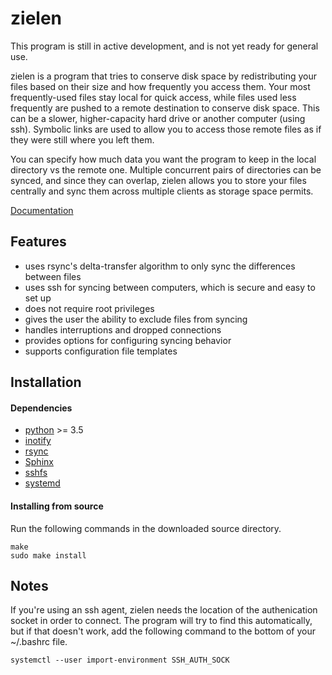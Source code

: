 # zielen
This program is still in active development, and is not yet ready for general
use.

zielen is a program that tries to conserve disk space by redistributing your
files based on their size and how frequently you access them. Your most
frequently-used files stay local for quick access, while files used less
frequently are pushed to a remote destination to conserve disk space. This can
be a slower, higher-capacity hard drive or another computer (using ssh).
Symbolic links are used to allow you to access those remote files as if they
were still where you left them.

You can specify how much data you want the program to keep in the local
directory vs the remote one. Multiple concurrent pairs of directories can be
synced, and since they can overlap, zielen allows you to store your files
centrally and sync them across multiple clients as storage space permits.

[Documentation](https://zielen.readthedocs.io/en/latest/index.html)

## Features
* uses rsync's delta-transfer algorithm to only sync the differences between
  files
* uses ssh for syncing between computers, which is secure and easy to set up
* does not require root privileges
* gives the user the ability to exclude files from syncing
* handles interruptions and dropped connections
* provides options for configuring syncing behavior
* supports configuration file templates

## Installation
#### Dependencies
* [python](https://www.python.org/) >= 3.5
* [inotify](https://github.com/dsoprea/PyInotify)
* [rsync](https://rsync.samba.org/)
* [Sphinx](http://www.sphinx-doc.org/en/stable/)
* [sshfs](https://github.com/libfuse/sshfs)
* [systemd](https://www.freedesktop.org/wiki/Software/systemd/)

#### Installing from source
Run the following commands in the downloaded source directory.
```
make
sudo make install
```

## Notes
If you're using an ssh agent, zielen needs the location of the
authenication socket in order to connect. The program will try to find this
automatically, but if that doesn't work, add the following command to the
bottom of your ~/.bashrc file.
```
systemctl --user import-environment SSH_AUTH_SOCK
```
